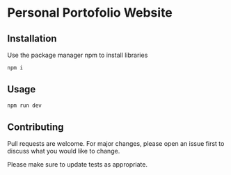 # Personal Portofolio Website

## Installation
Use the package manager npm to install libraries
```bash
npm i
```
## Usage
```bash
npm run dev
```

## Contributing

Pull requests are welcome. For major changes, please open an issue first
to discuss what you would like to change.

Please make sure to update tests as appropriate.